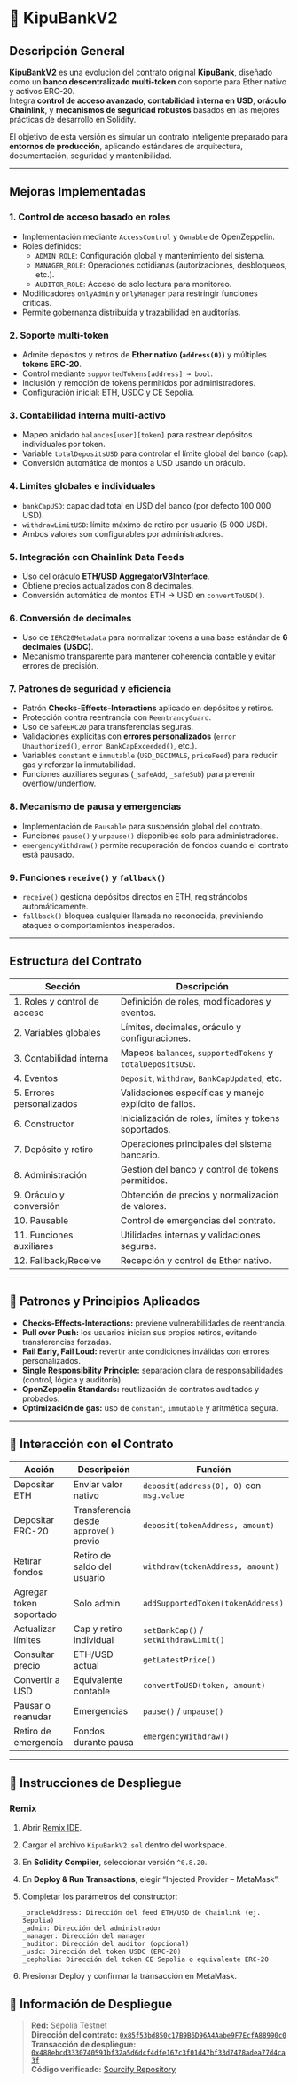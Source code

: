 # 🏦 KipuBankV2

## Descripción General

**KipuBankV2** es una evolución del contrato original **KipuBank**, diseñado como un **banco descentralizado multi-token** con soporte para Ether nativo y activos ERC-20.  
Integra **control de acceso avanzado**, **contabilidad interna en USD**, **oráculo Chainlink**, y **mecanismos de seguridad robustos** basados en las mejores prácticas de desarrollo en Solidity.

El objetivo de esta versión es simular un contrato inteligente preparado para **entornos de producción**, aplicando estándares de arquitectura, documentación, seguridad y mantenibilidad.

---

## Mejoras Implementadas

### 1. Control de acceso basado en roles
- Implementación mediante `AccessControl` y `Ownable` de OpenZeppelin.  
- Roles definidos:
  - `ADMIN_ROLE`: Configuración global y mantenimiento del sistema.  
  - `MANAGER_ROLE`: Operaciones cotidianas (autorizaciones, desbloqueos, etc.).  
  - `AUDITOR_ROLE`: Acceso de solo lectura para monitoreo.  
- Modificadores `onlyAdmin` y `onlyManager` para restringir funciones críticas.  
- Permite gobernanza distribuida y trazabilidad en auditorías.

### 2. Soporte multi-token
- Admite depósitos y retiros de **Ether nativo (`address(0)`)** y múltiples **tokens ERC-20**.  
- Control mediante `supportedTokens[address] → bool`.  
- Inclusión y remoción de tokens permitidos por administradores.  
- Configuración inicial: ETH, USDC y CE Sepolia.

### 3. Contabilidad interna multi-activo
- Mapeo anidado `balances[user][token]` para rastrear depósitos individuales por token.  
- Variable `totalDepositsUSD` para controlar el límite global del banco (cap).  
- Conversión automática de montos a USD usando un oráculo.

### 4. Límites globales e individuales
- `bankCapUSD`: capacidad total en USD del banco (por defecto 100 000 USD).  
- `withdrawLimitUSD`: límite máximo de retiro por usuario (5 000 USD).  
- Ambos valores son configurables por administradores.

### 5. Integración con Chainlink Data Feeds
- Uso del oráculo **ETH/USD AggregatorV3Interface**.  
- Obtiene precios actualizados con 8 decimales.  
- Conversión automática de montos ETH → USD en `convertToUSD()`.

### 6. Conversión de decimales
- Uso de `IERC20Metadata` para normalizar tokens a una base estándar de **6 decimales (USDC)**.  
- Mecanismo transparente para mantener coherencia contable y evitar errores de precisión.

### 7. Patrones de seguridad y eficiencia
- Patrón **Checks-Effects-Interactions** aplicado en depósitos y retiros.  
- Protección contra reentrancia con `ReentrancyGuard`.  
- Uso de `SafeERC20` para transferencias seguras.  
- Validaciones explícitas con **errores personalizados** (`error Unauthorized()`, `error BankCapExceeded()`, etc.).  
- Variables `constant` e `immutable` (`USD_DECIMALS`, `priceFeed`) para reducir gas y reforzar la inmutabilidad.  
- Funciones auxiliares seguras (`_safeAdd`, `_safeSub`) para prevenir overflow/underflow.

### 8. Mecanismo de pausa y emergencias
- Implementación de `Pausable` para suspensión global del contrato.  
- Funciones `pause()` y `unpause()` disponibles solo para administradores.  
- `emergencyWithdraw()` permite recuperación de fondos cuando el contrato está pausado.

### 9. Funciones `receive()` y `fallback()`
- `receive()` gestiona depósitos directos en ETH, registrándolos automáticamente.  
- `fallback()` bloquea cualquier llamada no reconocida, previniendo ataques o comportamientos inesperados.

---

## Estructura del Contrato

| Sección | Descripción |
|----------|-------------|
| 1. Roles y control de acceso | Definición de roles, modificadores y eventos. |
| 2. Variables globales | Límites, decimales, oráculo y configuraciones. |
| 3. Contabilidad interna | Mapeos `balances`, `supportedTokens` y `totalDepositsUSD`. |
| 4. Eventos | `Deposit`, `Withdraw`, `BankCapUpdated`, etc. |
| 5. Errores personalizados | Validaciones específicas y manejo explícito de fallos. |
| 6. Constructor | Inicialización de roles, límites y tokens soportados. |
| 7. Depósito y retiro | Operaciones principales del sistema bancario. |
| 8. Administración | Gestión del banco y control de tokens permitidos. |
| 9. Oráculo y conversión | Obtención de precios y normalización de valores. |
| 10. Pausable | Control de emergencias del contrato. |
| 11. Funciones auxiliares | Utilidades internas y validaciones seguras. |
| 12. Fallback/Receive | Recepción y control de Ether nativo. |

---

## 🧠 Patrones y Principios Aplicados

- **Checks-Effects-Interactions:** previene vulnerabilidades de reentrancia.  
- **Pull over Push:** los usuarios inician sus propios retiros, evitando transferencias forzadas.  
- **Fail Early, Fail Loud:** revertir ante condiciones inválidas con errores personalizados.  
- **Single Responsibility Principle:** separación clara de responsabilidades (control, lógica y auditoría).  
- **OpenZeppelin Standards:** reutilización de contratos auditados y probados.  
- **Optimización de gas:** uso de `constant`, `immutable` y aritmética segura.

---

## 🧪 Interacción con el Contrato

| Acción                  | Descripción                            | Función                                  |
| ----------------------- | -------------------------------------- | ---------------------------------------- |
| Depositar ETH           | Enviar valor nativo                    | `deposit(address(0), 0)` con `msg.value` |
| Depositar ERC-20        | Transferencia desde `approve()` previo | `deposit(tokenAddress, amount)`          |
| Retirar fondos          | Retiro de saldo del usuario            | `withdraw(tokenAddress, amount)`         |
| Agregar token soportado | Solo admin                             | `addSupportedToken(tokenAddress)`        |
| Actualizar límites      | Cap y retiro individual                | `setBankCap()` / `setWithdrawLimit()`    |
| Consultar precio        | ETH/USD actual                         | `getLatestPrice()`                       |
| Convertir a USD         | Equivalente contable                   | `convertToUSD(token, amount)`            |
| Pausar o reanudar       | Emergencias                            | `pause()` / `unpause()`                  |
| Retiro de emergencia    | Fondos durante pausa                   | `emergencyWithdraw()`                    |


---

## 🧰 Instrucciones de Despliegue

### Remix
1. Abrir [Remix IDE](https://remix.ethereum.org/).  
2. Cargar el archivo `KipuBankV2.sol` dentro del workspace.  
3. En **Solidity Compiler**, seleccionar versión `^0.8.20`.  
4. En **Deploy & Run Transactions**, elegir “Injected Provider – MetaMask”.  
5. Completar los parámetros del constructor:

   ```solidity
   _oracleAddress: Dirección del feed ETH/USD de Chainlink (ej. Sepolia)
   _admin: Dirección del administrador
   _manager: Dirección del manager
   _auditor: Dirección del auditor (opcional)
   _usdc: Dirección del token USDC (ERC-20)
   _cepholia: Dirección del token CE Sepolia o equivalente ERC-20
6. Presionar Deploy y confirmar la transacción en MetaMask.

## 📍 Información de Despliegue

> **Red:** Sepolia Testnet  
> **Dirección del contrato:** [`0x85f53bd850c17B9B6D96A4Aabe9F7EcfA88990c0`](https://sepolia.etherscan.io/address/0x85f53bd850c17B9B6D96A4Aabe9F7EcfA88990c0)  
> **Transacción de despliegue:** [`0x488ebcd3330740591bf32a5d6dcf4dfe167c3f01d47bf33d7478adea77d4ca3f`](https://sepolia.etherscan.io/tx/0x488ebcd3330740591bf32a5d6dcf4dfe167c3f01d47bf33d7478adea77d4ca3f)  
> **Código verificado:** [Sourcify Repository](https://repo.sourcify.dev/11155111/0x85f53bd850c17B9B6D96A4Aabe9F7EcfA88990c0/)  
